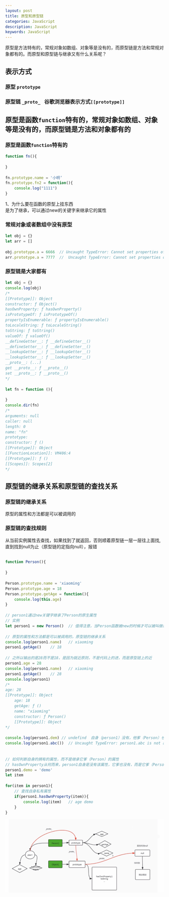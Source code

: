 ```yaml
---
layout: post
title: 原型和原型链
categories: JavaScript
description: JavaScript
keywords: JavaScript
---
```

 原型是方法特有的，常规对象如数组、对象等是没有的，而原型链是方法和常规对象都有的。而原型和原型链与继承又有什么关系呢？

## 表示方式
### 原型 `prototype`

### 原型链 `_proto_ ` 谷歌浏览器表示方式`[[prototype]]`

## 原型是函数`function`特有的，常规对象如数组、对象等是没有的，而原型链是方法和对象都有的

### 原型是函数`function`特有的
```javascript
function fn(){

}

fn.prototype.name = '小明‘
fn.prototype.fn2 = function(){
    console.log("1111")
}

``` 
1、为什么要在函数的原型上挂东西  
是为了继承，可以通过new的关键字来继承它的属性

### 常规对象或者数组中没有原型
```javascript
let obj = {}
let arr = []

obj.prototype.a = 6666  // Uncaught TypeError: Cannot set properties of undefined (setting 'a')
arr.prototype.a = 7777  //  Uncaught TypeError: Cannot set properties of undefined (setting 'a')
```

### 原型链是大家都有

```javascript
let obj = {}
console.log(obj)
/*
[[Prototype]]: Object
constructor: ƒ Object()
hasOwnProperty: ƒ hasOwnProperty()
isPrototypeOf: ƒ isPrototypeOf()
propertyIsEnumerable: ƒ propertyIsEnumerable()
toLocaleString: ƒ toLocaleString()
toString: ƒ toString()
valueOf: ƒ valueOf()
__defineGetter__: ƒ __defineGetter__()
__defineSetter__: ƒ __defineSetter__()
__lookupGetter__: ƒ __lookupGetter__()
__lookupSetter__: ƒ __lookupSetter__()
__proto__: (...)
get __proto__: ƒ __proto__()
set __proto__: ƒ __proto__()
*/

let fn = function (){

}
console.dir(fn)
/*
arguments: null
caller: null
length: 0
name: "fn"
prototype:
constructor: ƒ ()
[[Prototype]]: Object
[[FunctionLocation]]: VM406:4
[[Prototype]]: ƒ ()
[[Scopes]]: Scopes[2]
*/

```


## 原型链的继承关系和原型链的查找关系
### 原型链的继承关系
原型的属性和方法都是可以被调用的
### 原型链的查找规则
从当前实例属性去查找，如果找到了就返回，否则顺着原型链一层一层往上面找,直到找到null为止（原型链的定指向null），报错

```javascript

function Person(){

}

Person.prototype.name = 'xiaoming'
Person.prototype.age = 18
Person.prototype.getAge = function(){
    console.log(this.age)
}

// person1通过new关键字继承了Person的原生属性
// 实例
let person1 = new Person()  // 值得注意，当Person函数被new的时候才可以被叫做构造函数，之前不能称作构造函数

// 原型的属性和方法都是可以被调用的，原型链的继承关系
console.log(person1.name)   // xiaoming
person1.getAge()    // 18

// 之所以输出的是28而不是18，是因为就近原则，不是代码上的进，而是原型链上的近
person1.age = 28
console.log(person1.name)   // xiaoming
person1.getAge()    // 28
console.log(person1)
/*
age: 28
[[Prototype]]: Object
    age: 18
    getAge: ƒ ()
    name: "xiaoming"
    constructor: ƒ Person()
    [[Prototype]]: Object
*/

console.log(person1.dem) // undefind  自身（person1）没有，他爹（Person）也没有
console.log(person1.abc())  // Uncaught TypeError: person1.abc is not a function


// 如何判断自身的拥有的属性，而不是继承它爹（Person）的属性
// hasOwnProperty从何而来，person1自身是没有该属性，它爹也没有，而是它爹（Person)继承了对象所得
person1.demo = 'demo'
let item

for(item in person1){
    // 查找自身私有属性
    if(person1.hasOwnProperty(item)){
        console.log(item)   // age demo
    }
}

```
![原型链关系图](/images/posts/javascript/prototype.jpeg)
